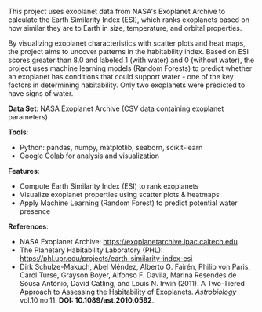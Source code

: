 This project uses exoplanet data from NASA's Exoplanet Archive to calculate the Earth Similarity Index (ESI), which ranks exoplanets based on how similar they are to Earth in size, temperature, and orbital properties.

By visualizing exoplanet characteristics with scatter plots and heat maps, the project aims to uncover patterns in the habitability index. Based on ESI scores greater than 8.0 and labeled 1 (with water) and 0 (without water), the project uses machine learning models (Random Forests) to predict whether an exoplanet has conditions that could support water - one of the key factors in determining habitability. Only two exoplanets were predicted to have signs of water.

**Data Set**: NASA Exoplanet Archive (CSV data containing exoplanet parameters)

**Tools**: 
  - Python: pandas, numpy, matplotlib, seaborn, scikit-learn
  - Google Colab for analysis and visualization

**Features**:
  - Compute Earth Similarity Index (ESI) to rank exoplanets
  - Visualize exoplanet properties using scatter plots & heatmaps
  - Apply Machine Learning (Random Forest) to predict potential water presence

**References**:
  - NASA Exoplanet Archive: https://exoplanetarchive.ipac.caltech.edu
  - The Planetary Habitability Laboratory (PHL): https://phl.upr.edu/projects/earth-similarity-index-esi
  - Dirk Schulze-Makuch, Abel Méndez, Alberto G. Fairén, Philip von Paris, Carol Turse, Grayson Boyer, Alfonso F. Davila, Marina Resendes de Sousa António, David Catling, and Louis N. Irwin (2011). A Two-Tiered Approach to Assessing the Habitability of Exoplanets. _Astrobiology_ vol.10 no.11. **DOI: 10.1089/ast.2010.0592**.
